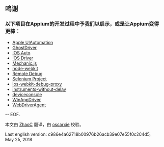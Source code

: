 ## 鸣谢

###  以下项目在Appium的开发过程中予我们以启示，或是让Appium变得更棒：

* [Apple UIAutomation](https://web.archive.org/web/20160904214108/https://developer.apple.com/library/ios/documentation/DeveloperTools/Reference/UIAutomationRef/)
* [GhostDriver](https://github.com/detro/ghostdriver)
* [IOS Auto](https://github.com/penguinho/applecart)
* [IOS Driver](https://github.com/ios-driver/ios-driver)
* [Mechanic.js](https://github.com/jaykz52/mechanic)
* [node-webkit](https://github.com/rogerwang/node-webkit)
* [Remote Debug](https://github.com/leftlogic/remote-debug)
* [Selenium Project](http://code.google.com/p/selenium/)
* [ios-webkit-debug-proxy](https://github.com/google/ios-webkit-debug-proxy)
* [instruments-without-delay](https://github.com/facebook/instruments-without-delay)
* [deviceconsole](https://github.com/rpetrich/deviceconsole)
* [WinAppDriver](http://github.com/Microsoft/WinAppDriver)
* [WebDriverAgent](https://github.com/facebook/webdriveragent)

--
EOF.

本文由 [ZhaoC](https://github.com/ZhaoC) 翻译，由 [oscarxie](https://github.com/oscarxie) 校验。

Last english version: c986e4a62718b00976b26acb39e07e55f0c204d5, May 25, 2018
